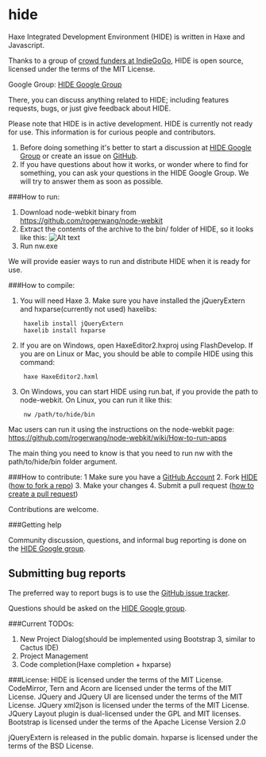 hide
====

Haxe Integrated Development Environment (HIDE) is written in Haxe and Javascript.

Thanks to a group of [crowd funders at IndieGoGo](http://www.indiegogo.com/projects/cactus-ide/), HIDE is open source, licensed under the terms of the MIT License.

Google Group:
[HIDE Google Group](https://groups.google.com/forum/#!forum/haxeide)

There, you can discuss anything related to HIDE; including features requests, bugs, or just give feedback about HIDE.

Please note that HIDE is in active development. HIDE is currently not ready for use. 
This information is for curious people and contributors.

1. Before doing something it's better to start a discussion at [HIDE Google Group](https://groups.google.com/forum/#!forum/haxeide) or create an issue on [GitHub](https://github.com/misterpah/hide/issues?state=open).
2. If you have questions about how it works, or wonder where to find for something, you can ask your questions in the HIDE Google Group. We will try to answer them as soon as possible.

###How to run:

1. Download node-webkit binary from https://github.com/rogerwang/node-webkit
2. Extract the contents of the archive to the bin/ folder of HIDE, so it looks like this: 
![Alt text](http://s13.postimg.org/9l0qcxo87/screenshot_204.png)
3. Run nw.exe

We will provide easier ways to run and distribute HIDE when it is ready for use.

###How to compile:
1. You will need Haxe 3. Make sure you have installed the jQueryExtern and hxparse(currently not used) haxelibs:

        haxelib install jQueryExtern
        haxelib install hxparse

2. If you are on Windows, open HaxeEditor2.hxproj using FlashDevelop. If you are on Linux or Mac, you should be able to compile HIDE using this command:

        haxe HaxeEditor2.hxml
    
3. On Windows, you can start HIDE using run.bat, if you provide the path to node-webkit.
On Linux, you can run it like this:

        nw /path/to/hide/bin
    
Mac users can run it using the instructions on the node-webkit page:
https://github.com/rogerwang/node-webkit/wiki/How-to-run-apps

The main thing you need to know is that you need to run nw with the path/to/hide/bin folder argument.

###How to contribute:
1  Make sure you have a [GitHub Account](https://github.com/signup/free)
2. Fork [HIDE](https://github.com/misterpah/hide)
  ([how to fork a repo](https://help.github.com/articles/fork-a-repo))
3. Make your changes
4. Submit a pull request
([how to create a pull request](https://help.github.com/articles/fork-a-repo))

Contributions are welcome.

###Getting help

Community discussion, questions, and informal bug reporting is done on the
[HIDE Google group](https://groups.google.com/group/haxeide).
	
## Submitting bug reports

The preferred way to report bugs is to use the
[GitHub issue tracker](https://github.com/misterpah/hide/issues).

Questions should be asked on the
[HIDE Google group](http://groups.google.com/group/haxeide).

###Current TODOs:
1. New Project Dialog(should be implemented using Bootstrap 3, similar to Cactus IDE)
2. Project Management
3. Code completion(Haxe completion + hxparse)

###License:
HIDE is licensed under the terms of the MIT License.
CodeMirror, Tern and Acorn are licensed under the terms of the MIT License.
JQuery and JQuery UI are licensed under the terms of the MIT License.
JQuery xml2json is licensed under the terms of the MIT License.
JQuery Layout plugin is dual-licensed under the GPL and MIT licenses.
Bootstrap is licensed under the terms of the Apache License Version 2.0

jQueryExtern is released in the public domain.
hxparse is licensed under the terms of the BSD License.